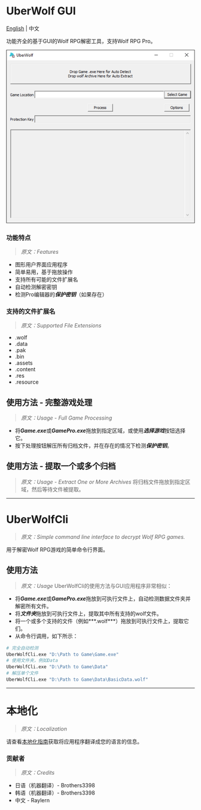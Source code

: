 # UberWolf GUI

[English](README.en.md) | 中文


功能齐全的基于GUI的Wolf RPG解密工具，支持Wolf RPG Pro。

![](doc/UI.png)

### 功能特点

> *原文：Features*
 - 图形用户界面应用程序
 - 简单易用，基于拖放操作
 - 支持所有可能的文件扩展名
 - 自动检测解密密钥
 - 检测Pro编辑器的***保护密钥***（如果存在）

### 支持的文件扩展名
> *原文：Supported File Extensions*
 - .wolf
 - .data
 - .pak
 - .bin
 - .assets
 - .content
 - .res
 - .resource

## 使用方法 - 完整游戏处理
> *原文：Usage - Full Game Processing*
- 将***Game.exe***或***GamePro.exe***拖放到指定区域，或使用***选择游戏***按钮选择它。
- 按下处理按钮解压所有归档文件，并在存在的情况下检测***保护密钥***。

## 使用方法 - 提取一个或多个归档
> *原文：Usage - Extract One or More Archives*
 将归档文件拖放到指定区域，然后等待文件被提取。

----

# UberWolfCli
> *原文：Simple command line interface to decrypt Wolf RPG games.*

用于解密Wolf RPG游戏的简单命令行界面。

## 使用方法
> *原文：Usage*
 UberWolfCli的使用方法与GUI应用程序非常相似：
 - 将***Game.exe***或***GamePro.exe***拖放到可执行文件上，自动检测数据文件夹并解密所有文件。
 - 将***文件夹***拖放到可执行文件上，提取其中所有支持的wolf文件。
 - 将一个或多个支持的文件（例如***.wolf***）拖放到可执行文件上，提取它们。
 - 从命令行调用，如下所示：
```bash
# 完全自动检测
UberWolfCli.exe "D:\Path to Game\Game.exe"
# 使用文件夹，例如Data
UberWolfCli.exe "D:\Path to Game\Data"
# 解压单个文件
UberWolfCli.exe "D:\Path to Game\Data\BasicData.wolf"
```

----

# 本地化

> *原文：Localization*

请查看[本地化指南](doc/localization.md)获取将应用程序翻译成您的语言的信息。

### 贡献者
> *原文：Credits*
- 日语（机器翻译）- Brothers3398
- 韩语（机器翻译）- Brothers3398
- 中文 - Raylern